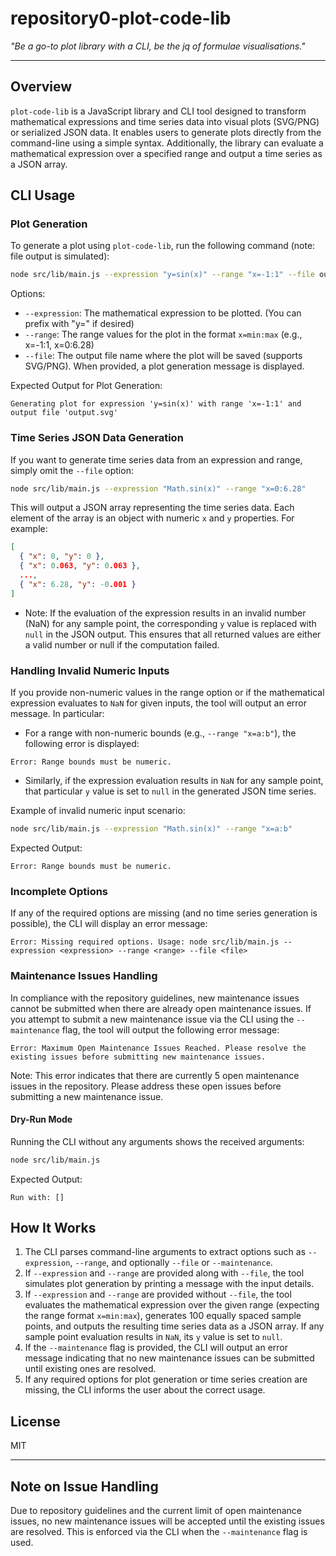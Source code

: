 # repository0-plot-code-lib

_"Be a go-to plot library with a CLI, be the jq of formulae visualisations."_

---

## Overview

`plot-code-lib` is a JavaScript library and CLI tool designed to transform mathematical expressions and time series data into visual plots (SVG/PNG) or serialized JSON data. It enables users to generate plots directly from the command-line using a simple syntax. Additionally, the library can evaluate a mathematical expression over a specified range and output a time series as a JSON array.

## CLI Usage

### Plot Generation

To generate a plot using `plot-code-lib`, run the following command (note: file output is simulated):

```bash
node src/lib/main.js --expression "y=sin(x)" --range "x=-1:1" --file output.svg
```

Options:
- `--expression`: The mathematical expression to be plotted. (You can prefix with "y=" if desired)
- `--range`: The range values for the plot in the format `x=min:max` (e.g., x=-1:1, x=0:6.28)
- `--file`: The output file name where the plot will be saved (supports SVG/PNG). When provided, a plot generation message is displayed.

Expected Output for Plot Generation:

```
Generating plot for expression 'y=sin(x)' with range 'x=-1:1' and output file 'output.svg'
```

### Time Series JSON Data Generation

If you want to generate time series data from an expression and range, simply omit the `--file` option:

```bash
node src/lib/main.js --expression "Math.sin(x)" --range "x=0:6.28"
```

This will output a JSON array representing the time series data. Each element of the array is an object with numeric `x` and `y` properties. For example:

```json
[
  { "x": 0, "y": 0 },
  { "x": 0.063, "y": 0.063 },
  ...,
  { "x": 6.28, "y": -0.001 }
]
```

- Note: If the evaluation of the expression results in an invalid number (NaN) for any sample point, the corresponding `y` value is replaced with `null` in the JSON output. This ensures that all returned values are either a valid number or null if the computation failed.

### Handling Invalid Numeric Inputs

If you provide non-numeric values in the range option or if the mathematical expression evaluates to `NaN` for given inputs, the tool will output an error message. In particular:

- For a range with non-numeric bounds (e.g., `--range "x=a:b"`), the following error is displayed:

```
Error: Range bounds must be numeric.
```

- Similarly, if the expression evaluation results in `NaN` for any sample point, that particular `y` value is set to `null` in the generated JSON time series.

Example of invalid numeric input scenario:

```bash
node src/lib/main.js --expression "Math.sin(x)" --range "x=a:b"
```

Expected Output:

```
Error: Range bounds must be numeric.
```

### Incomplete Options

If any of the required options are missing (and no time series generation is possible), the CLI will display an error message:

```
Error: Missing required options. Usage: node src/lib/main.js --expression <expression> --range <range> --file <file>
```

### Maintenance Issues Handling

In compliance with the repository guidelines, new maintenance issues cannot be submitted when there are already open maintenance issues. If you attempt to submit a new maintenance issue via the CLI using the `--maintenance` flag, the tool will output the following error message:

```
Error: Maximum Open Maintenance Issues Reached. Please resolve the existing issues before submitting new maintenance issues.
```

Note: This error indicates that there are currently 5 open maintenance issues in the repository. Please address these open issues before submitting a new maintenance issue.

#### Dry-Run Mode

Running the CLI without any arguments shows the received arguments:

```bash
node src/lib/main.js
```

Expected Output:

```
Run with: []
```

## How It Works

1. The CLI parses command-line arguments to extract options such as `--expression`, `--range`, and optionally `--file` or `--maintenance`.
2. If `--expression` and `--range` are provided along with `--file`, the tool simulates plot generation by printing a message with the input details.
3. If `--expression` and `--range` are provided without `--file`, the tool evaluates the mathematical expression over the given range (expecting the range format `x=min:max`), generates 100 equally spaced sample points, and outputs the resulting time series data as a JSON array. If any sample point evaluation results in `NaN`, its `y` value is set to `null`.
4. If the `--maintenance` flag is provided, the CLI will output an error message indicating that no new maintenance issues can be submitted until existing ones are resolved.
5. If any required options for plot generation or time series creation are missing, the CLI informs the user about the correct usage.

## License

MIT

---

## Note on Issue Handling

Due to repository guidelines and the current limit of open maintenance issues, no new maintenance issues will be accepted until the existing issues are resolved. This is enforced via the CLI when the `--maintenance` flag is used.
